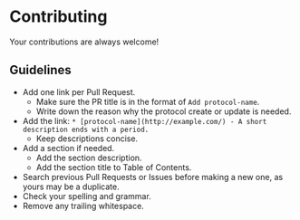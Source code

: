 # Contributing

Your contributions are always welcome!

## Guidelines

* Add one link per Pull Request.
    * Make sure the PR title is in the format of `Add protocol-name`.
    * Write down the reason why the protocol create or update is needed.
* Add the link: `* [protocol-name](http://example.com/) - A short description ends with a period.`
    * Keep descriptions concise.
* Add a section if needed.
    * Add the section description.
    * Add the section title to Table of Contents.
* Search previous Pull Requests or Issues before making a new one, as yours may be a duplicate.
* Check your spelling and grammar.
* Remove any trailing whitespace.
